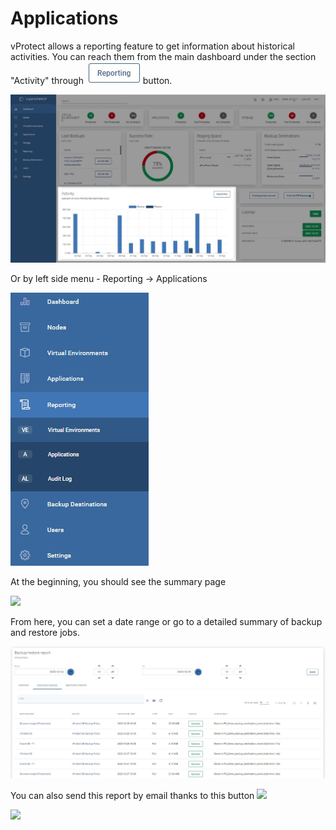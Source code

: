 # Applications

vProtect allows a reporting feature to get information about historical activities. You can reach them from the main dashboard under the section "Activity" through ![](../../.gitbook/assets/reporting%20%282%29%20%281%29.jpg) button.

![](../../.gitbook/assets/reporting-dashboard%20%281%29.jpg)

Or by left side menu - Reporting -&gt; Applications

![](../../.gitbook/assets/reporting%20%281%29%20%281%29.jpg)

At the beginning, you should see the summary page

![](../../.gitbook/assets/reporting-applications-summary.jpg)

From here, you can set a date range or go to a detailed summary of backup and restore jobs.

![](../../.gitbook/assets/reporting-applications-details.jpg)

You can also send this report by email thanks to this button ![](../../.gitbook/assets/get-report-via-e-mail.jpg)

![](../../.gitbook/assets/reporting-applications-summary-e-mail-report.jpg)

